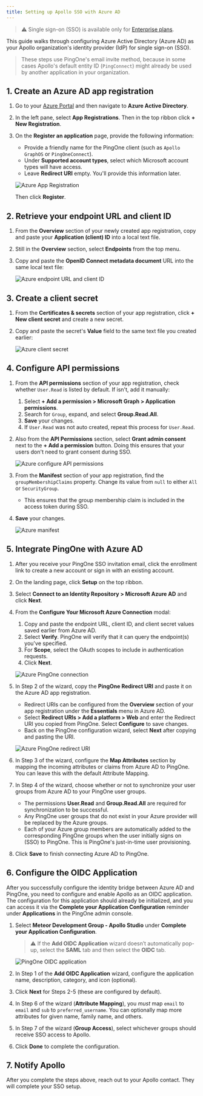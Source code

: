 ```yaml
---
title: Setting up Apollo SSO with Azure AD
---
```


> ⚠️ Single sign-on (SSO) is available only for [Enterprise plans](https://www.apollographql.com/pricing/).

This guide walks through configuring Azure Active Directory (Azure AD) as your Apollo organization's identity provider (IdP) for single sign-on (SSO).

> These steps use PingOne's email invite method, because in some cases Apollo's default entity ID (`PingConnect`) might already be used by another application in your organization.

## 1. Create an Azure AD app registration

1. Go to your [Azure Portal](http://portal.azure.com/) and then navigate to **Azure Active Directory**.
2. In the left pane, select **App Registrations**. Then in the top ribbon click **+ New Registration**.
3. On the **Register an application** page, provide the following information:
   - Provide a friendly name for the PingOne client (such as `Apollo GraphOS` or `PingOneConnect`).
   - Under **Supported account types**, select which Microsoft account types will have access.
   - Leave **Redirect URI** empty. You'll provide this information later.  
    
    <img
      src="../../img/sso/azure-app-registration.gif"
      alt="Azure App Registration"
      class="screenshot"
    />

    Then click **Register**.

## 2. Retrieve your endpoint URL and client ID

1. From the **Overview** section of your newly created app registration, copy and paste your **Application (client) ID** into a local text file.
2. Still in the **Overview** section, select **Endpoints** from the top menu.
3. Copy and paste the **OpenID Connect metadata document** URL into the same local text file:
  
    <img
      src="../../img/sso/azure-client-id-endpoint.gif"
      alt="Azure endpoint URL and client ID"
      class="screenshot"
    /> 

## 3. Create a client secret 

1. From the **Certificates & secrets** section of your app registration, click **+ New client secret** and create a new secret. 

2. Copy and paste the secret's **Value** field to the same text file you created earlier:

    <img
      src="../../img/sso/azure-client-secret.gif"
      alt="Azure client secret"
      class="screenshot"
    /> 

## 4. Configure API permissions



1. From the **API permissions** section of your app registration, check whether `User.Read` is listed by default. If isn't, add it manually:
   1. Select **+ Add a permission > Microsoft Graph > Application permissions**.
   2. Search for `Group`, expand, and select **Group.Read.All**.
   3. **Save** your changes.
   4. If `User.Read` was not auto created, repeat this process for `User.Read`.

2. Also from the **API Permissions** section, select **Grant admin consent** next to the **+ Add a permission** button. Doing this ensures that your users don't need to grant consent during SSO.

    <img
      src="../../img/sso/azure-configure-api-permissions.gif"
      alt="Azure configure API permissions"
      class="screenshot"
    /> 

3. From the **Manifest** section of your app registration, find the `groupMembershipClaims` property. Change its value from `null` to either `All` or `SecurityGroup`.
    - This ensures that the group membership claim is included in the access token during SSO.
4. **Save** your changes.

    <img
      src="../../img/sso/azure-manifest.png"
      alt="Azure manifest"
      class="screenshot"
    />

## 5. Integrate PingOne with Azure AD

1. After you receive your PingOne SSO invitation email, click the enrollment link to create a new account or sign in with an existing account.
2. On the landing page, click **Setup** on the top ribbon.
3. Select **Connect to an Identity Repository > Microsoft Azure AD** and click **Next**.
4. From the **Configure Your Microsoft Azure Connection** modal:
   1. Copy and paste the endpoint URL, client ID, and client secret values saved earlier from Azure AD.  
   2. Select **Verify**. PingOne will verify that it can query the endpoint(s) you've specified.
   3. For **Scope**, select the OAuth scopes to include in authentication requests.
   4. Click **Next**.

    <img
      src="../../img/sso/azure-pingone-connection.gif"
      alt="Azure PingOne connection"
      class="screenshot"
    /> 

5. In Step 2 of the wizard, copy the **PingOne Redirect URI** and paste it on the Azure AD app registration.
   * Redirect URIs can be configured from the **Overview** section of your app registration under the **Essentials** menu in Azure AD.
   * Select **Redirect URIs > Add a platform > Web** and enter the Redirect URI you copied from PingOne. Select **Configure** to save changes.
   * Back on the PingOne configuration wizard, select **Next** after copying and pasting the URI.

    <img
      src="../../img/sso/azure-pingone-redirect-uri.gif"
      alt="Azure PingOne redirect URI"
      class="screenshot"
    /> 

6. In Step 3 of the wizard, configure the **Map Attributes** section by mapping the incoming attributes or claims from Azure AD to PingOne. You can leave this with the default Attribute Mapping.

7. In Step 4 of the wizard, choose whether or not to synchronize your user groups from Azure AD to your PingOne user groups.
   - The permissions **User.Read** and **Group.Read.All** are required for synchronization to be successful.
   - Any PingOne user groups that do not exist in your Azure provider will be replaced by the Azure groups.
   - Each of your Azure group members are automatically added to the corresponding PingOne groups when the user initially signs on (SSO) to PingOne. This is PingOne's just-in-time user provisioning.

8. Click **Save** to finish connecting Azure AD to PingOne.

## 6. Configure the OIDC Application

After you successfully configure the identity bridge between Azure AD and PingOne, you need to configure and enable Apollo as an OIDC application. The configuration for this application should already be initialized, and you can access it via the **Complete your Application Configuration** reminder under **Applications** in the PingOne admin console.

1. Select **Meteor Development Group - Apollo Studio** under **Complete your Application Configuration**.

    > ⚠️ If the **Add OIDC Application** wizard doesn’t automatically pop-up, select the **SAML** tab and then select the **OIDC** tab.

    <img
      src="../../img/sso/azure-oidc-application.gif"
      alt="PingOne OIDC application"
      class="screenshot"
    />

2. In Step 1 of the **Add OIDC Application** wizard, configure the application name, description, category, and icon (optional).
3. Click **Next** for Steps 2-5 (these are configured by default). 
4. In Step 6 of the wizard (**Attribute Mapping**), you _must_ map `email` to `email` and `sub` to `preferred_username`. You can optionally map more attributes for given name, family name, and others. 
5. In Step 7 of the wizard (**Group Access**), select whichever groups should receive SSO access to Apollo.
6. Click **Done** to complete the configuration.

## 7. Notify Apollo

After you complete the steps above, reach out to your Apollo contact. They will complete your SSO setup.
